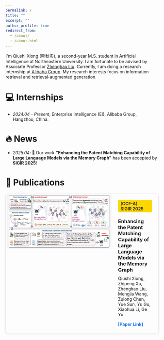 ```yaml
---
permalink: /
title: ""
excerpt: ""
author_profile: true
redirect_from:
  - /about/
  - /about.html
---
```


I'm Qiushi Xiong (熊秋实), a second-year M.S. student in Artificial Intelligence at Northeastern University. I am fortunate to be advised by Associate Professor [Zhenghao Liu](https://edwardzh.github.io/). Currently, I am doing a research internship at [Alibaba Group](https://ali-home.alibaba.com/). My research interests focus on information retrieval and retrieval-augmented generation.

# 💻 Internships
- *2024.04 - Present*, Enterprise Intelligence (EI), Alibaba Group, Hangzhou, China.

# 🔥 News
- *2025.04*: 🎉 Our work **"Enhancing the Patent Matching Capability of Large Language Models via the Memory Graph"** has been accepted by **SIGIR 2025**!

# 📝 Publications

<div style="border: 1px solid #ddd; border-radius: 8px; overflow: hidden; max-width: 1000px; margin: 20px auto; box-shadow: 0 4px 8px rgba(0,0,0,0.05); display: flex;">
  
  <div style="flex: 0 0 350px; height: 180px; display: flex; align-items: center; justify-content: center; background: #f9f9f9;">
    <img src="../images/model.png" alt="Paper Image" style="max-width: 100%; max-height: 100%; object-fit: contain;">
  </div>

  <div style="flex: 1; padding: 20px;">
    <div style="background: #FFD700; color: #333; font-weight: bold; display: inline-block; padding: 3px 8px; border-radius: 4px; font-size: 14px; margin-bottom: 10px;">
      (CCF-A) SIGIR 2025
    </div>
    <h3 style="margin: 10px 0 10px 0;">Enhancing the Patent Matching Capability of Large Language Models via the Memory Graph</h3>
    <p style="margin: 0 0 15px 0;">
      Qiushi Xiong, Zhipeng Xu, Zhenghao Liu, Mengjia Wang, Zulong Chen, Yue Sun, Yu Gu, Xiaohua Li, Ge Yu
    </p>
    <a href="https://arxiv.org/abs/2504.14845" target="_blank" style="color: #1a73e8; text-decoration: none; font-weight: bold;">[Paper Link]</a>
  </div>

</div>

